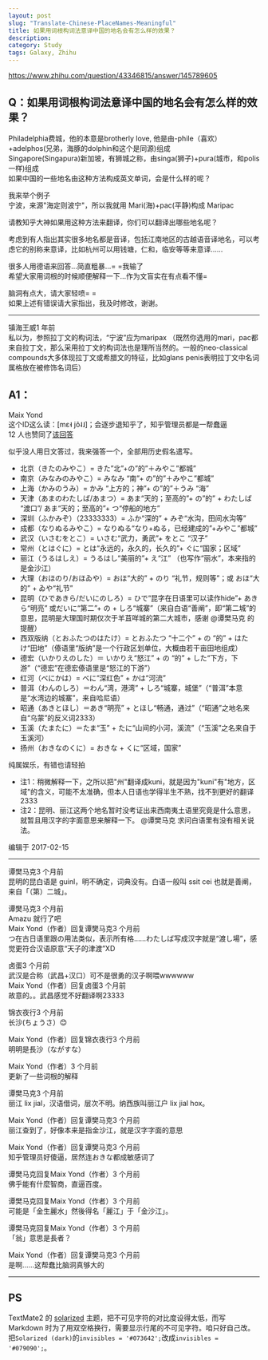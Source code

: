 ```yaml
---
layout: post
slug: "Translate-Chinese-PlaceNames-Meaningful"
title: 如果用词根构词法意译中国的地名会有怎么样的效果？
description: 
category: Study
tags: Galaxy, Zhihu
---
```


https://www.zhihu.com/question/43346815/answer/145789605

## Q：如果用词根构词法意译中国的地名会有怎么样的效果？

Philadelphia费城，他的本意是brotherly love, 他是由-phile（喜欢）+adelphos(兄弟，海豚的dolphin和这个是同源)组成  
Singapore(Singapura)新加坡，有狮城之称，由singa(狮子)+pura(城市，和polis一样)组成  
如果中国的一些地名由这种方法构成英文单词，会是什么样的呢？

我来举个例子  
宁波，来源"海定则波宁"，所以我就用 Mari(海)+pac(平静)构成 Maripac

请教知乎大神如果用这种方法来翻译，你们可以翻译出哪些地名呢？

考虑到有人指出其实很多地名都是音译，包括江南地区的古越语音译地名，可以考虑它的别称来意译，比如杭州可以用钱塘，仁和，临安等等来意译……

很多人用德语来回答…简直粗暴…= =我输了  
希望大家用词根的时候顺便解释一下…作为文盲实在有点看不懂=

脑洞有点大，请大家轻喷= =  
如果上述有错误请大家指出，我及时修改，谢谢。

------

镇海王威1 年前  
私以为，参照拉丁文的构词法，“宁波”应为maripax （既然你选用的mari，pac都来自拉丁文，那么采用拉丁文的构词法也是理所当然的。一般的neo-classical compounds大多体现拉丁文或希腊文的特征，比如glans penis表明拉丁文中名词属格放在被修饰名词后）

## A1：

Maix Yond  
这个ID这么读：[mɛ˧ jõ˨˩]；会逐步退知乎了，知乎管理员都是一帮蠢逼  
12 人也赞同了[该回答](https://www.zhihu.com/question/43346815/answer/145789605)

似乎没人用日文答过，我来强答一个，全部用历史假名遣写。

* 北京（きたのみやこ）= きた”北”+の”的”＋みやこ”都城”
* 南京（みなみのみやこ）= みなみ “南”+ の”的”＋みやこ”都城”
* 上海（かみのうみ）= かみ “上方的；神”+ の”的”＋うみ “海”
* 天津（あまのわたしば/あまつ）= あま“天的；至高的”+ の”的” + わたしば “渡口”/ あま“天的；至高的”+ つ“停船的地方”
* 深圳（ふかみぞ）（23333333）= ふか“深的” + みぞ“水沟，田间水沟等”
* 成都（なりぬるみやこ）= なりぬる“なり+ぬる，已经建成的”+みやこ”都城”
* 武汉（いさむをとこ）= いさむ“武力，勇武”+ をとこ “汉子”
* 常州（とはぐに）= とは“永远的，永久的，长久的”+ ぐに“国家；区域”
* 丽江（うるはしえ）= うるはし“美丽的”+ え“江” （也写作“丽水”，本来指的是金沙江）
* 大理（おほのり/おほゐや）= おほ“大的” + のり “礼节，规则等”；或 おほ“大的” + ゐや“礼节”
* 昆明（ひであきら/だいにのしろ）= ひで“昆字在日语里可以读作hide”+ あきら“明亮” 或だいに“第二”+ の + しろ“城寨”（来自白语“善阐”，即“第二城”的意思，昆明是大理国时期仅次于羊苴咩城的第二大城市，感谢 @谭樊马克 的提醒）
* 西双版纳（とおふたつのはたけ）= とおふたつ “十二个” + の “的” + はたけ“田地”（傣语里“版纳”是一个行政区划单位，大概由若干亩田地组成）
* 德宏（いかりえのした）＝ いかりえ“怒江” + の “的” + した“下方，下游”（“德宏”在德宏傣语里是“怒江的下游”）
* 红河（べにかは）= べに“深红色” + かは“河流”
* 普洱（わんのしろ）＝わん“湾，港湾” + しろ“城寨，城堡”（“普洱”本意是“水湾边的城寨”，来自哈尼语）
* 昭通（あきとほし）＝あき“明亮” + とほし“畅通，通过”（“昭通”之地名来自“乌蒙”的反义词2333）
* 玉溪（たまたに）＝たま“玉” + たに“山间的小河，溪流”（“玉溪”之名来自于玉溪河）
* 扬州（おきなのくに）= おきな + くに“区域，国家”

纯属娱乐，有错也请轻拍

- 注1：稍微解释一下，之所以把"州"翻译成kuni，就是因为"kuni"有"地方，区域"的含义，可能不太准确，但本人日语也学得半生不熟，找不到更好的翻译2333
- 注2：昆明、丽江这两个地名暂时没考证出来西南夷土语里究竟是什么意思，就暂且用汉字的字面意思来解释一下。 @谭樊马克 求问白语里有没有相关说法。

编辑于 2017-02-15

------

谭樊马克3 个月前  
昆明的昆白语是 guinl，明不确定，词典没有。白语一般叫 ssit cei 也就是善阐，来自「（第）二城」。

谭樊马克3 个月前  
Amazu 就行了吧  
Maix Yond（作者）回复谭樊马克3 个月前  
つ在古日语里跟の用法类似，表示所有格……わたしば写成汉字就是“渡し場”，感觉更符合汉语原意“天子的津渡”XD

卤蛋3 个月前  
武汉是合称（武昌+汉口）可不是很勇的汉子啊喂wwwwww  
Maix Yond（作者）回复卤蛋3 个月前  
故意的。。武昌感觉不好翻译啊23333

锦衣夜行3 个月前  
长沙(ちょうさ）😊

Maix Yond（作者）回复锦衣夜行3 个月前  
明明是長沙（ながすな）

Maix Yond（作者）3 个月前  
更新了一些词根的解释

谭樊马克3 个月前  
丽江 lix jial，汉语借词，层次不明。纳西族叫丽江户 lix jial hox。

Maix Yond（作者）回复谭樊马克3 个月前  
丽江查到了，好像本来是指金沙江，就是汉字字面的意思

Maix Yond（作者）回复谭樊马克3 个月前  
知乎管理员好傻逼，居然连おきな都成敏感词了

谭樊马克回复Maix Yond（作者）3 个月前  
佛乎能有什麼智商，直逼百度。

谭樊马克回复Maix Yond（作者）3 个月前  
可能是「金生麗水」然後得名「麗江」于「金沙江」。

谭樊马克回复Maix Yond（作者）3 个月前  
「翁」意思是長者？

Maix Yond（作者）回复谭樊马克3 个月前  
是啊……这帮蠢比脑洞真够大的

------

## PS

TextMate2 的 [solarized](https://github.com/textmate/textmate-solarized) 主题，把不可见字符的对比度设得太低，而写 Markdown 时为了用双空格换行，需要显示行尾的不可见字符。咱只好自己改。把`Solarized (dark)`的`invisibles = '#073642';`改成`invisibles = '#079090';`。
